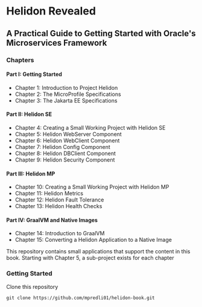 # Helidon Revealed
## A Practical Guide to Getting Started with Oracle's Microservices Framework

### Chapters

#### Part I: Getting Started
* Chapter 1: Introduction to Project Helidon
* Chapter 2: The MicroProfile Specifications
* Chapter 3: The Jakarta EE Specifications

#### Part II: Helidon SE
* Chapter 4: Creating a Small Working Project with Helidon SE
* Chapter 5: Helidon WebServer Component
* Chapter 6: Helidon WebClient Component
* Chapter 7: Helidon Config Component
* Chapter 8: Helidon DBClient Component
* Chapter 9: Helidon Security Component

#### Part III: Helidon MP
* Chapter 10: Creating a Small Working Project with Helidon MP
* Chapter 11: Helidon Metrics
* Chapter 12: Helidon Fault Tolerance
* Chapter 13: Helidon Health Checks

#### Part IV: GraalVM and Native Images
* Chapter 14: Introduction to GraalVM
* Chapter 15: Converting a Helidon Application to a Native Image

This repository contains small applications that support the content in this book. Starting with Chapter 5, a sub-project exists for each chapter

### Getting Started

Clone this repository

`git clone https://github.com/mpredli01/helidon-book.git`


